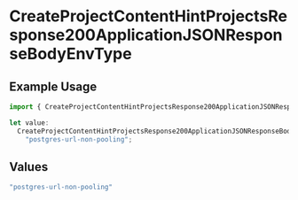 # CreateProjectContentHintProjectsResponse200ApplicationJSONResponseBodyEnvType

## Example Usage

```typescript
import { CreateProjectContentHintProjectsResponse200ApplicationJSONResponseBodyEnvType } from "@vercel/sdk/models/operations";

let value:
  CreateProjectContentHintProjectsResponse200ApplicationJSONResponseBodyEnvType =
    "postgres-url-non-pooling";
```

## Values

```typescript
"postgres-url-non-pooling"
```